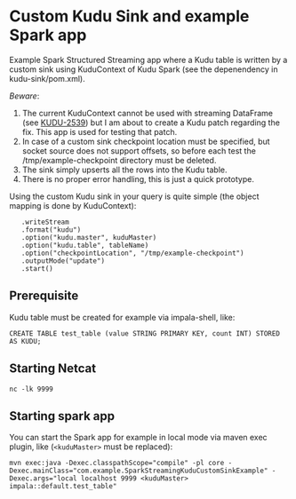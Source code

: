# Custom Kudu Sink and example Spark app 

Example Spark Structured Streaming app where a Kudu table is written by a custom sink using KuduContext of Kudu Spark (see the depenendency in kudu-sink/pom.xml).

*Beware*: 

1) The current KuduContext cannot be used with streaming DataFrame (see [KUDU-2539](https://issues.apache.org/jira/browse/KUDU-2539)) but I am about to create a Kudu patch regarding the fix. This app is used for testing that patch.
2) In case of a custom sink checkpoint location must be specified, but socket source does not support offsets, 
   so before each test the /tmp/example-checkpoint directory must be deleted.
3) The sink simply upserts all the rows into the Kudu table.
4) There is no proper error handling, this is just a quick prototype.

Using the custom Kudu sink in your query is quite simple (the object mapping is done by KuduContext):

```
   .writeStream
   .format("kudu")
   .option("kudu.master", kuduMaster)
   .option("kudu.table", tableName)
   .option("checkpointLocation", "/tmp/example-checkpoint")
   .outputMode("update")
   .start()
```


## Prerequisite

Kudu table must be created for example via impala-shell, like:

```
CREATE TABLE test_table (value STRING PRIMARY KEY, count INT) STORED AS KUDU;
```

## Starting Netcat

```
nc -lk 9999
```


## Starting spark app

You can start the Spark app for example in local mode via maven exec plugin, like (`<kuduMaster>` must be replaced):

```
mvn exec:java -Dexec.classpathScope="compile" -pl core -Dexec.mainClass="com.example.SparkStreamingKuduCustomSinkExample" -Dexec.args="local localhost 9999 <kuduMaster> impala::default.test_table"
```
